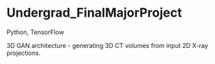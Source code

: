 # Undergrad_FinalMajorProject

Python, TensorFlow

3D GAN architecture - generating 3D CT volumes from input 2D X-ray projections.
